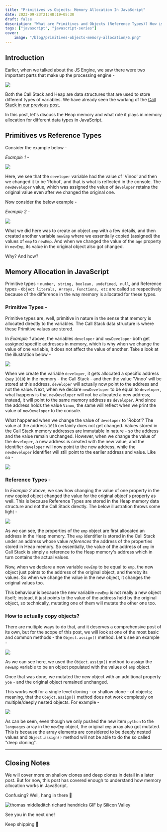 ```yaml
---
title: "Primitives vs Objects: Memory Allocation In JavaScript"
date: 2023-09-23T21:48:19+05:30
draft: false
description: "What are Primitives and Objects (Reference Types)? How is memory allocated and managed for different data types in JavaScript?"
tags: ["javascript", "javascript-series"]
cover:
    image: "/blog/primitives-objects-memory-allocation/6.png"
---
```


## Introduction

Earlier, when we talked about the JS Engine, we saw there were two important parts that make up the processing engine -

![](https://cdn.hashnode.com/res/hashnode/image/upload/v1695365698056/4147c0f1-0057-443b-8abf-9016fba0890a.png)

Both the Call Stack and Heap are data structures that are used to store different types of variables. We have already seen the working of the [Call Stack in our previous post.](https://vinoo.hashnode.dev/javascript-engine-and-execution-context)

In this post, let's discuss the Heap memory and what role it plays in memory allocation for different data types in JavaScript.

## Primitives vs Reference Types

Consider the example below -

*Example 1 -*

![](https://cdn.hashnode.com/res/hashnode/image/upload/v1695371425529/01d03f78-648e-4c95-8f0a-0b3f7e005859.png)

Here, we see that the `developer` variable had the value of 'Vinoo' and then we changed it to be 'Robot', and that is what is reflected in the console. The `newDeveloper` value, which was assigned the value of `developer` retains the original value even after we changed the original one.

Now consider the below example -

*Example 2 -*

![](https://cdn.hashnode.com/res/hashnode/image/upload/v1695370706338/e007b037-fc31-41ef-9df0-6ee02ddcabf7.png)

What we did here was to create an object `emp` with a few details, and then created another variable `newEmp` where we essentially copied (assigned) the values of `emp` to `newEmp`. And when we changed the value of the `age` property in `newEmp`, its value in the original object also got changed.

Why? And how?

## Memory Allocation in JavaScript

Primitive types - `number, string, boolean, undefined, null`, and Reference types - `Object literals, Arrays, Functions, etc` are called so respectively because of the difference in the way memory is allocated for these types.

### Primitive Types -

Primitive types are, well, primitive in nature in the sense that memory is allocated directly to the variables. The Call Stack data structure is where these Primitive values are stored.

In *Example 1* above, the variables `developer` and `newDeveloper` both get assigned specific addresses in memory, which is why when we change the value of one variable, it does not affect the value of another. Take a look at the illustration below -

![](https://cdn.hashnode.com/res/hashnode/image/upload/v1695371920479/801b521d-8b87-4704-89ac-0f1809d21db0.png)

When we create the variable `developer`, it gets allocated a specific address (say `1010`) in the memory - the Call Stack - and then the value 'Vinoo' will be stored at this address. `developer` will actually now point to the address and not the value. Next, when we declare `newDeveloper` to be equal to `developer`, what happens is that `newDeveloper` will not be allocated a new address; instead, it will point to the same memory address as `developer`. And since the address holds the value `Vinoo`, the same will reflect when we print the value of `newDeveloper` to the console.

What happened when we change the value of `developer` to 'Robot'? The value at the address `1010` certainly does not get changed. Values stored in the Call Stack memory addresses are immutable in nature - so the address and the value remain unchanged. However, when we change the value of the `developer`, a new address is created with the new value, and the identifier `developer` will now point to the new address, while the `newDeveloper` identifier will still point to the earlier address and value. Like so -

![](https://cdn.hashnode.com/res/hashnode/image/upload/v1695400000343/8684d9a7-55fa-4768-b7e9-3b7cfcf64fae.png)

### Reference Types -

In *Example 2* above, we saw how changing the value of one property in the new copied object changed the value for the original object's property as well. This is because Reference Types are stored in the Heap memory data structure and not the Call Stack directly. The below illustration throws some light -

![](https://cdn.hashnode.com/res/hashnode/image/upload/v1695399906272/2f65c34f-dc99-4715-87af-aeb0bf82d869.png)

As we can see, the properties of the `emp` object are first allocated an address in the Heap memory. The `emp` identifier is stored in the Call Stack under an address whose value *references* the address of the properties stored in Heap memory. So essentially, the value of the address of `emp` in Call Stack is simply a reference to the Heap memory's address which in turn contains the actual values.

Now, when we declare a new variable `newEmp` to be equal to `emp`, the new object just points to the address of the original object, and thereby its values. So when we change the value in the new object, it changes the original values too.

This behaviour is because the new variable `newEmp` is not really a new object itself; instead, it just points to the value of the address held by the original object, so technically, mutating one of them will mutate the other one too.

### How to actually copy objects?

There are multiple ways to do that, and it deserves a comprehensive post of its own, but for the scope of this post, we will look at one of the most basic and common methods - the `Object.assign()` method. Let's see an example -

![](https://cdn.hashnode.com/res/hashnode/image/upload/v1695405169184/199a079b-86b4-4f74-903b-98156e67aa6d.png)

As we can see here, we used the `Object.assign()` method to assign the `newEmp` variable to be an object populated with the values of `emp` object.

Once that was done, we mutated the new object with an additional property `yoe` - and the original object remained unchanged.

This works well for a single level cloning - or shallow clone - of objects; meaning, that the `Obejct.assign()` method does not work completely on multiple/deeply nested objects. For example -

![](https://cdn.hashnode.com/res/hashnode/image/upload/v1695405895880/ea6405a2-21f0-47cf-8380-eed478e18b31.png)

As can be seen, even though we only pushed the new item `python` to the `languages` array in the `newEmp` object, the original `emp` array also got mutated. This is because the array elements are considered to be deeply nested values and `Object.assign()` method will not be able to do the so called "deep cloning".

---

## Closing Notes

We will cover more on shallow clones and deep clones in detail in a later post. But for now, this post has covered enough to understand how memory allocation works in JavaScript.

Confusing? Well, hang in there 🥲

![thomas middleditch richard hendricks GIF by Silicon Valley](https://media1.giphy.com/media/3o7qDXzmWyT3BgcyGc/giphy.gif?cid=ecf05e47poqp3cl5qi4kgptu16tc5vn0jjmn0mw5wrt245uc&ep=v1_gifs_search&rid=giphy.gif&ct=g)

See you in the next one!

Keep shipping 🚀